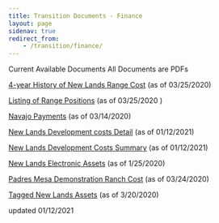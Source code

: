 ```yaml
---
title: Transition Documents - Finance
layout: page
sidenav: true
redirect_from:
    - /transition/finance/
---
```


Current Available Documents
All Documents are PDFs

[4-year History of New Lands Range Cost]({{site.baseurl}}/assets/documents/transition/finance/Historic_Range-Costs-for-Navajo-Nation.pdf) (as of 03/25/2020)

[Listing of Range Positions]({{site.baseurl}}/assets/documents/transition/finance/Range-Employee-Positions.pdf) (as of 03/25/2020
)

[Navajo Payments]({{site.baseurl}}/assets/documents/transition/finance/Navajo-Payments.pdf) (as of 03/14/2020)

[New Lands Development costs Detail]({{site.baseurl}}/assets/documents/transition/finance/New-Lands-Development-costs-01122021.pdf) (as of 01/12/2021)

[New Lands Development Costs Summary]({{site.baseurl}}/assets/documents/transition/finance/New-Lands-Development-Costs-Summary-01122021.pdf) (as of 01/12/2021)

[New Lands Electronic Assets]({{site.baseurl}}/assets/documents/transition/finance/New_Lands_Electronic_Assets.pdf) (as of 1/25/2020)

[Padres Mesa Demonstration Ranch Cost]({{site.baseurl}}/assets/documents/transition/finance/Padres-Mesa-Demonstration-Ranch-Costs.pdf) (as of 03/24/2020)

[Tagged New Lands Assets]({{site.baseurl}}/assets/documents/transition/finance/Tagged_New_Lands_Assets_Inventory.pdf) (as of 3/20/2020)


updated 01/12/2021
